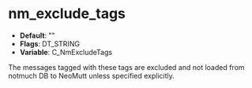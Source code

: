 # nm_exclude_tags

- **Default**: ""
- **Flags**: DT_STRING
- **Variable**: C_NmExcludeTags

The messages tagged with these tags are excluded and not loaded
from notmuch DB to NeoMutt unless specified explicitly.
